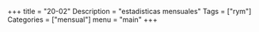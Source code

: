 +++
title = "20-02" 
Description = "estadisticas mensuales"
Tags = ["rym"]
Categories = ["mensual"]
menu = "main"
+++
<!--more-->
